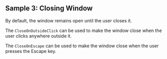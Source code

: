 ## Sample 3: Closing Window

By default, the window remains open until the user closes it.

The `CloseOnOutsideClick` can be used to make the window close when the user clicks anywhere outside it.

The `CloseOnEscape` can be used to make the window close when the user presses the Escape key.
